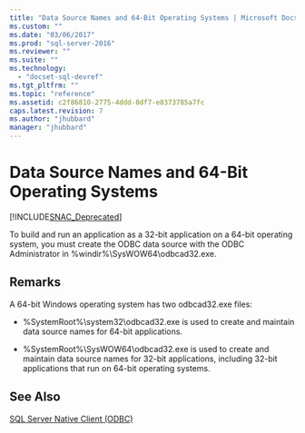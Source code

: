 ```yaml
---
title: "Data Source Names and 64-Bit Operating Systems | Microsoft Docs"
ms.custom: ""
ms.date: "03/06/2017"
ms.prod: "sql-server-2016"
ms.reviewer: ""
ms.suite: ""
ms.technology: 
  - "docset-sql-devref"
ms.tgt_pltfrm: ""
ms.topic: "reference"
ms.assetid: c2f86810-2775-4ddd-8df7-e8373785a7fc
caps.latest.revision: 7
ms.author: "jhubbard"
manager: "jhubbard"
---
```

# Data Source Names and 64-Bit Operating Systems
[!INCLUDE[SNAC_Deprecated](../../../relational-databases/extended-stored-procedures-reference/includes/snac-deprecated.md)]

  To build and run an application as a 32-bit application on a 64-bit operating system, you must create the ODBC data source with the ODBC Administrator in %windir%\SysWOW64\odbcad32.exe.  
  
## Remarks  
 A 64-bit Windows operating system has two odbcad32.exe files:  
  
-   %SystemRoot%\system32\odbcad32.exe is used to create and maintain data source names for 64-bit applications.  
  
-   %SystemRoot%\SysWOW64\odbcad32.exe is used to create and maintain data source names for 32-bit applications, including 32-bit applications that run on 64-bit operating systems.  
  
## See Also  
 [SQL Server Native Client &#40;ODBC&#41;](../../../relational-databases/native-client/odbc/sql-server-native-client-odbc.md)  
  
  